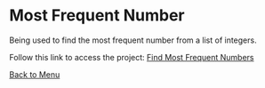 # Most Frequent Number
Being used to find the most frequent number from a list of integers.

Follow this link to access the project: [Find Most Frequent Numbers](https://github.com/Lib3Rt9/MostFrequency)

[Back to Menu](https://github.com/Lib3Rt9/PythonProjects)
